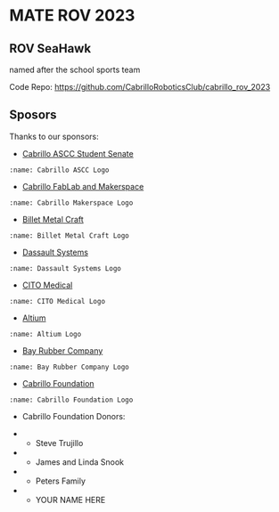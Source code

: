 # MATE ROV 2023

## ROV SeaHawk

named after the school sports team

Code Repo:
https://github.com/CabrilloRoboticsClub/cabrillo_rov_2023

## Sposors


Thanks to our sponsors:

* [Cabrillo ASCC Student Senate](https://www.cabrillo.edu/student-senate/)
```{image} /_static/materov2023/sponsors/logo-ascc-blue.png
:name: Cabrillo ASCC Logo
```

* [Cabrillo FabLab and Makerspace](https://cabrillomakerspace.com/)
```{image} /_static/materov2023/sponsors/cabrillo_makerspace.png
:name: Cabrillo Makerspace Logo
```

* [Billet Metal Craft](https://billetmetalcraft.com/)
```{image} /_static/materov2023/sponsors/billet_metal_craft.jpg
:name: Billet Metal Craft Logo
```

* [Dassault Systems](https://www.solidworks.com/)
```{image}  /_static/materov2023/sponsors/dassault_systems.png
:name: Dassault Systems Logo
```

* [CITO Medical](https://citomedical.com/)
```{image} /_static/materov2023/sponsors/cito_medical.jpg
:name: CITO Medical Logo
```

* [Altium](https://www.altium.com/)
```{image} /_static/materov2023/sponsors/altium.png
:name: Altium Logo
```

* [Bay Rubber Company](https://bayrubber.com/)
```{image} /_static/materov2023/sponsors/bay-rubber.jpg
:name: Bay Rubber Company Logo
```

* [Cabrillo Foundation](https://foundation.cabrillo.edu/)
```{image} /_static/materov2023/sponsors/cabrillofoundation.svg
:name: Cabrillo Foundation Logo
```
* Cabrillo Foundation Donors:

* * Steve Trujillo

* * James and Linda Snook

* * Peters Family

* * YOUR NAME HERE